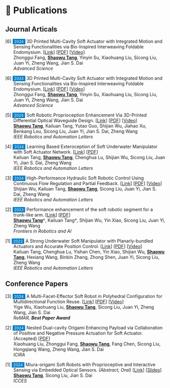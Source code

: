 # 📝 Publications


## Journal Articals

<p style="text-indent: -1.6rem;margin-left: 1.6rem;">
    <span>[6] <span style="font-size:12px;color:#FFFFFF;background-color:#007ec6;padding:1px 5px 1px 5px;">2024</span> 3D Printed Multi-Cavity Soft Actuator with Integrated Motion and Sensing Functionalities via Bio-Inspired Interweaving Foldable Endomysium.
    [<a href="https://ieeexplore.ieee.org/abstract/document/10844342" target="_blank">Link</a>]
    [<a href="/files/paper_pdf/RAL2025a.pdf" target="_blank">PDF</a>]
    [<a href="/files/paper_video/RAL2025a_video.mp4" target="_blank">Video</a>]
     <br>
     Zhonggui Fang, <b><u>Shaowu Tang</u></b>, Yinyin Su, Xiaohuang Liu, Sicong Liu, Juan Yi, Zheng Wang, Jian S. Dai <br>
    <i>Advanced Science</i>
    </span>
    </p>

<p style="text-indent: -1.6rem;margin-left: 1.6rem;">
    <span>[6] <span style="font-size:12px;color:#FFFFFF;background-color:#007ec6;padding:1px 5px 1px 5px;">2024</span> 3D Printed Multi-Cavity Soft Actuator with Integrated Motion and Sensing Functionalities via Bio-Inspired Interweaving Foldable Endomysium.
    [<a href="https://onlinelibrary.wiley.com/doi/10.1002/advs.202409060" target="_blank">Link</a>]
    [<a href="/files/paper_pdf/AS2024a.pdf" target="_blank">PDF</a>]
    [<a href="/files/paper_video/AS2024a_video.mp4" target="_blank">Video</a>]
     <br>
     Zhonggui Fang, <b><u>Shaowu Tang</u></b>, Yinyin Su, Xiaohuang Liu, Sicong Liu, Juan Yi, Zheng Wang, Jian S. Dai <br>
    <i>Advanced Science</i>
    </span>
    </p>

<p style="text-indent: -1.6rem;margin-left: 1.6rem;">
    <span>[5] <span style="font-size:12px;color:#FFFFFF;background-color:#007ec6;padding:1px 5px 1px 5px;">2024</span> Soft Robotic Proprioception Enhancement Via 3D-Printed Differential Optical Waveguide Design. 
    [<a href="https://ieeexplore.ieee.org/document/10564110" target="_blank">Link</a>]
    [<a href="/files/paper_pdf/RAL2024b.pdf" target="_blank">PDF</a>]
    [<a href="/files/paper_video/RAL2024b_video.mp4" target="_blank">Video</a>]
     <br>
     <b><u>Shaowu Tang</u></b>, Kailuan Tang, Yutao Guo,  Shijian Wu, Jiahao Xu, Benkang Lou, Sicong Liu, Juan Yi, Jian S. Dai, Zheng Wang <br>
    <i>IEEE Robotics and Automation Letters</i> 
    </span>
    </p>

<p style="text-indent: -1.6rem;margin-left: 1.6rem;">
    <span>[4] <span style="font-size:12px;color:#FFFFFF;background-color:#007ec6;padding:1px 5px 1px 5px;">2024</span> Learning Based Exteroception of Soft Underwater Manipulator with Soft Actuator Network. 
    [<a href="https://ieeexplore.ieee.org/abstract/document/10737404" target="_blank">Link</a>]
    [<a href="/files/paper_pdf/RAL2024c.pdf" target="_blank">PDF</a>] <br>
    Kailuan Tang, <b><u>Shaowu Tang</u></b>, Chenghua Lu, Shijian Wu, Sicong Liu, Juan Yi, Jian S. Dai, Zheng Wang <br>
    <i>IEEE Robotics and Automation Letters</i> 
    </span>
    </p>

<p style="text-indent: -1.6rem;margin-left: 1.6rem;">
    <span>[3] <span style="font-size:12px;color:#FFFFFF;background-color:#007ec6;padding:1px 5px 1px 5px;">2024</span> High-Performance Hydraulic Soft Robotic Control Using Continuous Flow Regulation and Partial Feedback.
    [<a href="https://ieeexplore.ieee.org/abstract/document/10564155" target="_blank">Link</a>]
    [<a href="/files/paper_pdf/RAL2024a.pdf" target="_blank">PDF</a>]
    [<a href="/files/paper_video/RAL2024a_video.mp4" target="_blank">Video</a>]
    <br>
    Shijian Wu, Kailuan Tang, <b><u>Shaowu Tang</u></b>, Sicong Liu, Juan Yi, Jian S. Dai, Zheng Wang <br>
    <i>IEEE Robotics and Automation Letters</i> 
    </span>
    </p>

<p style="text-indent: -1.6rem;margin-left: 1.6rem;">
    <span>[2] <span style="font-size:12px;color:#FFFFFF;background-color:#007ec6;padding:1px 5px 1px 5px;">2023</span> Performance enhancement of the soft robotic segment for a trunk-like arm. 
    [<a href="https://www.frontiersin.org/journals/robotics-and-ai/articles/10.3389/frobt.2023.1210217/full" target="_blank">Link</a>] 
    [<a href="/files/paper_pdf/Frontiers2023a.pdf" target="_blank">PDF</a>]
    <br>
    <b><u>Shaowu Tang</u></b>†, Kailuan Tang†, Shijian Wu, Yin Xiao, Sicong Liu, Juan Yi, Zheng Wang <br>
    <i>Frontiers in Robotics and AI</i> 
    </span>
    </p>

<p style="text-indent: -1.6rem;margin-left: 1.6rem;">
    <span>[1] <span style="font-size:12px;color:#FFFFFF;background-color:#007ec6;padding:1px 5px 1px 5px;">2023</span> A Strong Underwater Soft Manipulator with Planarly-bundled Actuators and Accurate Position Control.
    [<a href="https://ieeexplore.ieee.org/abstract/document/10564155" target="_blank">Link</a>]
    [<a href="/files/paper_pdf/RAL2023a.pdf" target="_blank">PDF</a>]
    <!-- [<a href="/files/paper_slide/ral2023a_icra.pdf" target="_blank">Slide</a>] -->
    [<a href="/files/paper_video/RAL2023a_video.mp4" target="_blank">Video</a>]
    <a class='paper_citations_badges' data='mhpkWSYAAAAJ:roLk4NBRz8UC' href="" target="_blank"></a> <br>
    Kailuan Tang, Chenghua Lu, Yishan Chen, Yin Xiao, Shijian Wu, <b><u>Shaowu Tang</u></b>, Hexiang Wang, Binbin Zhang, Zhong Shen, Juan Yi, Sicong Liu, Zheng Wang <br>
    <i>IEEE Robotics and Automation Letters</i> 
    </span>
    </p>

## Conference Papers

<p style="text-indent: -1.6rem;margin-left: 1.6rem;">
    <span>[3] <span style="font-size:12px;color:#FFFFFF;background-color:#007ec6;padding:1px 5px 1px 5px;">2024</span> A Multi-Facet-Effector Soft Robot in Polyhedral Configuration for Multidirectional Function Reuse.
    [<a href="https://ieeexplore.ieee.org/abstract/document/10619986/" target="_blank">Link</a>]
    [<a href="/files/paper_pdf/ReMar2024a.pdf" target="_blank">PDF</a>] 
    <!-- [<a href="/files/paper_slide/ReMar2024a.pdf" target="_blank">Slide</a>] -->
    [<a href="/files/paper_video/ReMar2024a_video.mp4" target="_blank">Video</a>] 
    <br>
    Yige Wu, Xiaohuang Liu, <b><u>Shaowu Tang</u></b>, Sicong Liu, Juan Yi, Zheng Wang, Jian S. Dai <br>
    <i>ReMAR, <b>Best Paper Award</b></i>
    </span>
    </p>


<p style="text-indent: -1.6rem;margin-left: 1.6rem;">
    <span>[2] <span style="font-size:12px;color:#FFFFFF;background-color:#007ec6;padding:1px 5px 1px 5px;">2024</span> Nested Dual-cavity Origami Enhancing Payload via Collaboration of Positive and Negative Pressure Actuation for Soft Actuator. (Accepted)
    [<a href="/files/paper_pdf/ICIRA2024a.pdf" target="_blank">PDF</a>]
    <!-- [<a href="/files/paper_slide/ICIRA2024a_slides.pdf" target="_blank">Slide</a>]  -->
    <br>
    Xiaohuang Liu, Zhonggui Fang, <b><u>Shaowu Tang</u></b>, Fang Chen, Sicong Liu, Hongqiang Wang, Zheng Wang, Jian S. Dai <br>
    <i>ICIRA </i>
    </span>
    </p>

<p style="text-indent: -1.6rem;margin-left: 1.6rem;">
    <span>[1] <span style="font-size:12px;color:#FFFFFF;background-color:#007ec6;padding:1px 5px 1px 5px;">2024</span> Miura-origami Soft Robots with Proprioceptive and Interactive Sensing via Embedded Optical Sensors. <i>(Abstract, Oral)</i> 
    [<a href="https://www.techscience.com/icces/v30n3/58566" target="_blank">Link</a>]
    [<a href="/files/paper_slide/ICCES2024a.pdf" target="_blank">Slides</a>]
    <br>
    <b><u>Shaowu Tang</u></b>, Sicong Liu, Jian S. Dai <br>
    <i>ICCES</i> 
    </span>
    </p>




<!-- <div class='paper-box'><div class='paper-box-image'><div><img src='images/paper_preview/RAL2024a_1.png' alt="sym" width=200></div></div>
<div class='paper-box-text' markdown="1">

<p style="text-indent: -1.6rem;margin-left: 1.6rem;">
    <span>[5] <span style="font-size:12px;color:#FFFFFF;background-color:#007ec6;padding:1px 5px 1px 5px;">2024</span> Soft Robotic Proprioception Enhancement Via 3D-Printed Differential Optical Waveguide Design 
    [<a href="/files/paper_pdf/RAL2024b.pdf" target="_blank">PDF</a>]
    [<a href="https://ieeexplore.ieee.org/document/10564110" target="_blank">Link</a>] <br>
     <b><u>Shaowu Tang</u></b>, Kailuan Tang, Yutao Guo,  Shijian Wu, Jiahao Xu, Benkang Lou, Sicong Liu, Juan Yi, Jian S. Dai, Zheng Wang <br>
    <i>IEEE Robotics and Automation Letters</i> 
    </span>
    </p> 
</div>
</div> -->

